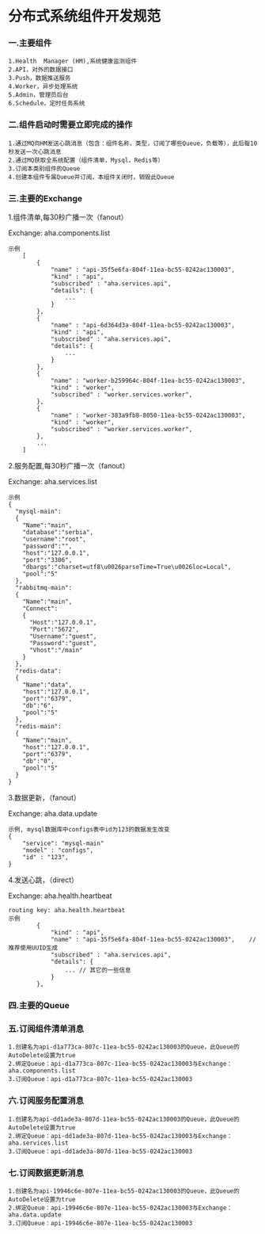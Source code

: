 # 分布式系统组件开发规范

### 一.主要组件
	1.Health  Manager (HM),系统健康监测组件
	2.API，对外的数据接口
	3.Push，数据推送服务
	4.Worker，异步处理系统
	5.Admin，管理员后台
	6.Schedule，定时任务系统

### 二.组件启动时需要立即完成的操作
	1.通过MQ向HM发送心跳消息（包含：组件名称，类型，订阅了哪些Queue，负载等），此后每10秒发送一次心跳消息
	2.通过MQ获取全系统配置（组件清单，Mysql，Redis等）
	3.订阅本类别组件的Queue
	4.创建本组件专属Queue并订阅，本组件关闭时，销毁此Queue

### 三.主要的Exchange
1.组件清单,每30秒广播一次（fanout）

Exchange: aha.components.list

	示例
		[
			{
				"name" : "api-35f5e6fa-804f-11ea-bc55-0242ac130003",
				"kind" : "api",
				"subscribed" : "aha.services.api",
				"details": {
					...
				}
			},
			{
				"name" : "api-6d364d3a-804f-11ea-bc55-0242ac130003",
				"kind" : "api",
				"subscribed" : "aha.services.api",
				"details": {
					...
				}
			},
			{
				"name" : "worker-b259964c-804f-11ea-bc55-0242ac130003",
				"kind" : "worker",
				"subscribed" : "worker.services.worker",
			},
			{
				"name" : "worker-383a9fb8-8050-11ea-bc55-0242ac130003",
				"kind" : "worker",
				"subscribed" : "worker.services.worker",
			},
			...
		]

2.服务配置,每30秒广播一次（fanout）

Exchange: aha.services.list

	示例
    {
      "mysql-main":
      {
        "Name":"main",
        "database":"serbia",
        "username":"root",
        "password":"",
        "host":"127.0.0.1",
        "port":"3306",
        "dbargs":"charset=utf8\u0026parseTime=True\u0026loc=Local",
        "pool":"5"
      },
      "rabbitmq-main":
      {
        "Name":"main",
        "Connect":
        {
          "Host":"127.0.0.1",
          "Port":"5672",
          "Username":"guest",
          "Password":"guest",
          "Vhost":"/main"
        }
      },
      "redis-data":
      {
        "Name":"data",
        "host":"127.0.0.1",
        "port":"6379",
        "db":"6",
        "pool":"5"
      },
      "redis-main":
      {
        "Name":"main",
        "host":"127.0.0.1",
        "port":"6379",
        "db":"0",
        "pool":"5"
      }
    }

3.数据更新，（fanout）

Exchange: aha.data.update

	示例, mysql数据库中configs表中id为123的数据发生改变
	{
		"service": "mysql-main"
		"model" : "configs",
		"id" : "123",
	}

4.发送心跳，（direct）

Exchange: aha.health.heartbeat

	routing key: aha.health.heartbeat
	示例
			{
				"kind" : "api",
				"name" : "api-35f5e6fa-804f-11ea-bc55-0242ac130003",	//  推荐使用UUID生成
				"subscribed" : "aha.services.api",
				"details": {
					... // 其它的一些信息
				}
			},


### 四.主要的Queue

### 五.订阅组件清单消息

	1.创建名为api-d1a773ca-807c-11ea-bc55-0242ac130003的Queue，此Queue的AutoDelete设置为true
	2.绑定Queue：api-d1a773ca-807c-11ea-bc55-0242ac130003与Exchange： aha.components.list
	3.订阅Queue：api-d1a773ca-807c-11ea-bc55-0242ac130003

### 六.订阅服务配置消息

	1.创建名为api-dd1ade3a-807d-11ea-bc55-0242ac130003的Queue，此Queue的AutoDelete设置为true
	2.绑定Queue：api-dd1ade3a-807d-11ea-bc55-0242ac130003与Exchange： aha.services.list
	3.订阅Queue：api-dd1ade3a-807d-11ea-bc55-0242ac130003

### 七.订阅数据更新消息

	1.创建名为api-19946c6e-807e-11ea-bc55-0242ac130003的Queue，此Queue的AutoDelete设置为true
	2.绑定Queue：api-19946c6e-807e-11ea-bc55-0242ac130003与Exchange： aha.data.update
	3.订阅Queue：api-19946c6e-807e-11ea-bc55-0242ac130003
